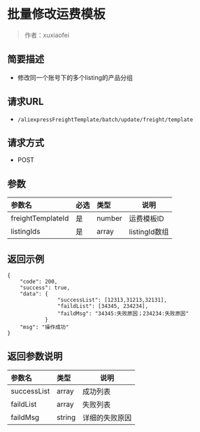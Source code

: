 # 批量修改运费模板

> 作者：xuxiaofei

## 简要描述

- 修改同一个账号下的多个listing的产品分组

## 请求URL
- ` /aliexpressFreightTemplate/batch/update/freight/template `
  
## 请求方式
- POST 

## 参数

|参数名|必选|类型|说明|
|:----    |:---|:----- |-----   |
|freightTemplateId |是  |number |运费模板ID   |
|listingIds |是  |array | listingId数组    |


## 返回示例 

``` 
{
    "code": 200,
    "success": true,
    "data": {
                "successList": [12313,31213,32131],
                "faildList": [34345, 234234],
                "faildMsg": "34345:失败原因；234234:失败原因"
            }
    "msg": "操作成功"
}
```

## 返回参数说明 

|参数名|类型|说明|
|:-----  |:-----|-----                           |
|successList |array   |成功列表  |
|faildList |array   |失败列表  |
|faildMsg |  string | 详细的失败原因 |